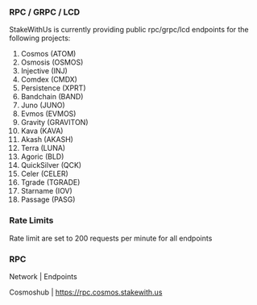 ### RPC / GRPC / LCD ###

StakeWithUs is currently providing public rpc/grpc/lcd endpoints for the following projects:

1) Cosmos (ATOM)
2) Osmosis (OSMOS)
3) Injective (INJ)
4) Comdex (CMDX)
5) Persistence (XPRT)
6) Bandchain (BAND)
7) Juno (JUNO)
8) Evmos (EVMOS)
9) Gravity (GRAVITON)
10) Kava (KAVA)
11) Akash (AKASH)
12) Terra (LUNA)
13) Agoric (BLD)
14) QuickSilver (QCK)
15) Celer (CELER)
16) Tgrade (TGRADE)
17) Starname (IOV)
18) Passage (PASG)

### Rate Limits ###

Rate limit are set to 200 requests per minute for all endpoints

### RPC ###

Network | Endpoints

Cosmoshub | https://rpc.cosmos.stakewith.us

